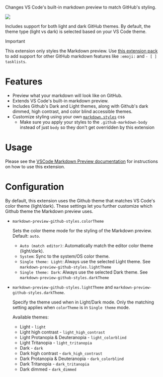 Changes VS Code's built-in markdown preview to match GitHub's styling.

![](https://github.com/mjbvz/vscode-github-markdown-preview-style/raw/master/docs/example.png)

Includes support for both light and dark GitHub themes. By default, the theme type (light vs dark) is selected based on your VS Code theme.

> [!IMPORTANT]  
> This extension only styles the Markdown preview. Use [this extension pack](https://marketplace.visualstudio.com/items?itemName=bierner.github-markdown-preview) to add support for other GitHub markdown features like `:emoji:` and `- [ ] tasklists`.

# Features

- Preview what your markdown will look like on GitHub.
- Extends VS Code's built-in markdown preview.
- Includes Github's Dark and Light themes, along with Github's dark dimmed, high contrast, and color blind accessible themes.
- Customize styling using your own [`markdown.styles`](https://code.visualstudio.com/Docs/languages/markdown#_using-your-own-css) css
  - Make sure you apply your styles to the `.github-markdown-body` instead of just `body` so they don't get overridden by this extension

# Usage

Please see the [VSCode Markdown Preview documentation](https://code.visualstudio.com/Docs/languages/markdown#_markdown-preview) for instructions on how to use this extension.

# Configuration

By default, this extension uses the Github theme that matches VS Code's color theme (light/dark). These settings let you further customize which Github theme the Markdown preview uses.

- `markdown-preview-github-styles.colorTheme`

   Sets the color theme mode for the styling of the Markdown preview. Default: `auto`.

   - `Auto (match editor)`: Automatically match the editor color theme (light/dark).
   - `System`: Sync to the system/OS color theme.
   - `Single theme: Light`: Always use the selected Light theme. See `markdown-preview-github-styles.lightTheme`
   - `Single theme: Dark`: Always use the selected Dark theme. See `markdown-preview-github-styles.darkTheme`

- `markdown-preview-github-styles.lightTheme` and `markdown-preview-github-styles.darkTheme`.

   Specify the theme used when in Light/Dark mode. Only the matching setting applies when `colorTheme` is in `Single theme` mode.
   
   Available themes:

   - Light - `light`
   - Light high contrast - `light_high_contrast`
   - Light Protanopia & Deuteranopia - `light_colorblind`
   - Light Tritanopia - `light_tritanopia`
   - Dark - `dark`
   - Dark high contrast - `dark_high_contrast`
   - Dark Protanopia & Deuteranopia - `dark_colorblind`
   - Dark Tritanopia - `dark_tritanopia`
   - Dark dimmed - `dark_dimmed`
